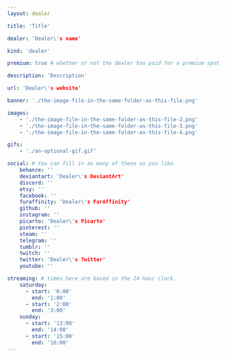 ```yaml
---
layout: dealer

title: 'Title'

dealer: 'Dealer\'s name'

kind: 'dealer'

premium: true # whether or not the dealer has paid for a premium spot

description: 'Description'

url: 'Dealer\'s website'

banner: './the-image-file-in-the-same-folder-as-this-file.png'

images:
    - './the-image-file-in-the-same-folder-as-this-file-2.png'
    - './the-image-file-in-the-same-folder-as-this-file-3.png'
    - './the-image-file-in-the-same-folder-as-this-file-4.png'

gifs:
    - './an-optional-gif.gif'

social: # You can fill in as many of these as you like.
    behance: ''
    deviantart: 'Dealer\'s DeviantArt'
    discord: ''
    etsy: ''
    facebook: ''
    furaffinity: 'Dealer\'s FurAffinity'
    github: ''
    instagram: ''
    picarto: 'Dealer\'s Picarto'
    pinterest: ''
    steam: ''
    telegram: ''
    tumblr: ''
    twitch: ''
    twitter: 'Dealer\'s Twitter'
    youtube: ''

streaming: # times here are based in the 24-hour clock.
    saturday:
      - start: '0:00'
        end: '1:00'
      - start: '2:00'
        end: '3:00'
    sunday:
      - start: '13:00'
        end: '14:00'
      - start: '15:00'
        end: '16:00'
---
```


